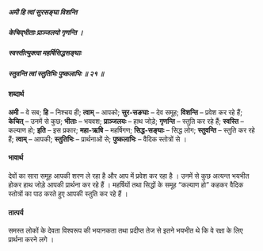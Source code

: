 ##### अमी हि त्वां सुरसङ्घा विशन्ति
##### केचिद्भीताः प्राञ्जलयो गृणन्ति ।
##### स्वस्तीत्युक्त्वा महर्षिसिद्धसङ्घाः
##### स्तुवन्ति त्वां स्तुतिभिः पुष्कलाभिः ॥ २१ ॥

#### शब्दार्थ

**अमी** – वे सब; **हि** – निश्चय ही; **त्वाम्** – आपको; **सुर-सङघाः** – देव समूह; **विशन्ति** – प्रवेश कर रहे हैं; **केचित्** – उनमें से कुछ; **भीताः** – भयवश; **प्राञ्जलयः** – हाथ जोड़े; **गृणन्ति** – स्तुति कर रहे हैं; **स्वस्ति** – कल्याण हो; **इति** – इस प्रकार; **महा-ऋषि** – महर्षिगण; **सिद्ध-सङ्घाः** – सिद्ध लोग; **स्तुवन्ति** – स्तुति कर रहे हैं; **त्वाम्** – आपकी; **स्तुतिभिः** – प्रार्थनाओं से; **पुष्कलाभिः** – वैदिक स्तोत्रों से ।

#### भावार्थ

देवों का सारा समूह आपकी शरण ले रहा है और आप में प्रवेश कर रहा है । उनमें से कुछ अत्यन्त भयभीत होकर हाथ जोड़े आपकी प्रार्थना कर रहे हैं । महर्षियों तथा सिद्धों के समूह “कल्याण हो” कहकर वैदिक स्तोत्रों का पाठ करते हुए आपकी स्तुति कर रहे हैं ।

#### तात्पर्य

समस्त लोकों के देवता विश्वरूप की भयानकता तथा प्रदीप्त तेज से इतने भयभीत थे कि वे रक्षा के लिए प्रार्थना करने लगे ।